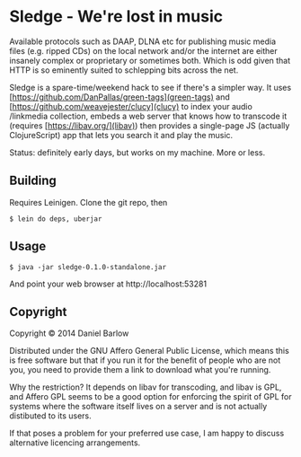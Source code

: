# Sledge - We're lost in music

Available protocols such as DAAP, DLNA etc for publishing music media
files (e.g. ripped CDs) on the local network and/or the internet are
either insanely complex or proprietary or sometimes both.  Which is odd given that HTTP is so eminently suited to schlepping bits across the net.

Sledge is a spare-time/weekend hack to see if there's a simpler way.
It uses [https://github.com/DanPallas/green-tags](green-tags) and [https://github.com/weavejester/clucy](clucy) to index your audio /linkmedia collection, embeds a web server that knows how to transcode it (requires [https://libav.org/](libav)) then provides a single-page JS (actually ClojureScript) app that lets you search it and play the music.

Status: definitely early days, but works on my machine.  More or less.

## Building

Requires Leinigen. Clone the git repo, then

    $ lein do deps, uberjar

## Usage

    $ java -jar sledge-0.1.0-standalone.jar 

And point your web browser at http://localhost:53281

## Copyright

Copyright © 2014 Daniel Barlow

Distributed under the GNU Affero General Public License, which means
this is free software but that if you run it for the benefit of people
who are not you, you need to provide them a link to download what
you're running.  

Why the restriction?  It depends on libav for transcoding, and libav is GPL, and Affero GPL seems to be a good option for enforcing the spirit of GPL for systems where the software itself lives on a server and is not actually distibuted to its users. 

If that poses a problem for your preferred use case, I am happy to
discuss alternative licencing arrangements.
